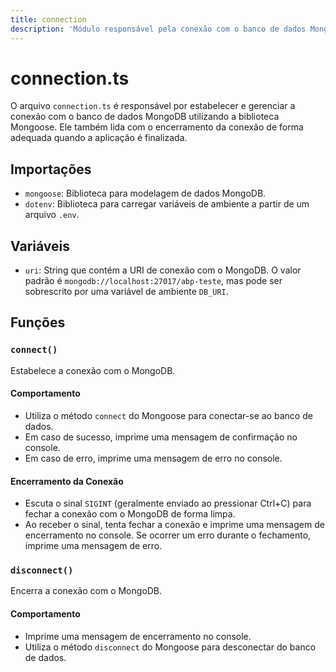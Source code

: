 ```yaml
---
title: connection
description: 'Módulo responsável pela conexão com o banco de dados MongoDB utilizando Mongoose.'
---
```


# connection.ts

O arquivo `connection.ts` é responsável por estabelecer e gerenciar a conexão com o banco de dados MongoDB utilizando a biblioteca Mongoose. Ele também lida com o encerramento da conexão de forma adequada quando a aplicação é finalizada.

## Importações

- `mongoose`: Biblioteca para modelagem de dados MongoDB.
- `dotenv`: Biblioteca para carregar variáveis de ambiente a partir de um arquivo `.env`.

## Variáveis

- `uri`: String que contém a URI de conexão com o MongoDB. O valor padrão é `mongodb://localhost:27017/abp-teste`, mas pode ser sobrescrito por uma variável de ambiente `DB_URI`.

## Funções

### `connect()`

Estabelece a conexão com o MongoDB.

#### Comportamento

- Utiliza o método `connect` do Mongoose para conectar-se ao banco de dados.
- Em caso de sucesso, imprime uma mensagem de confirmação no console.
- Em caso de erro, imprime uma mensagem de erro no console.

#### Encerramento da Conexão

- Escuta o sinal `SIGINT` (geralmente enviado ao pressionar Ctrl+C) para fechar a conexão com o MongoDB de forma limpa.
- Ao receber o sinal, tenta fechar a conexão e imprime uma mensagem de encerramento no console. Se ocorrer um erro durante o fechamento, imprime uma mensagem de erro.

### `disconnect()`

Encerra a conexão com o MongoDB.

#### Comportamento

- Imprime uma mensagem de encerramento no console.
- Utiliza o método `disconnect` do Mongoose para desconectar do banco de dados.